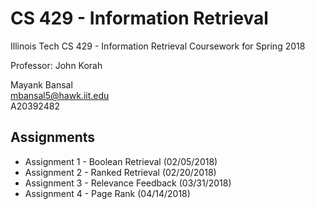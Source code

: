 # CS 429 - Information Retrieval
Illinois Tech CS 429 - Information Retrieval Coursework for Spring 2018

Professor: John Korah

Mayank Bansal <br>
mbansal5@hawk.iit.edu <br>
A20392482

## Assignments
* Assignment 1 - Boolean Retrieval  (02/05/2018)
* Assignment 2 - Ranked Retrieval   (02/20/2018)
* Assignment 3 - Relevance Feedback (03/31/2018)
* Assignment 4 - Page Rank          (04/14/2018)
